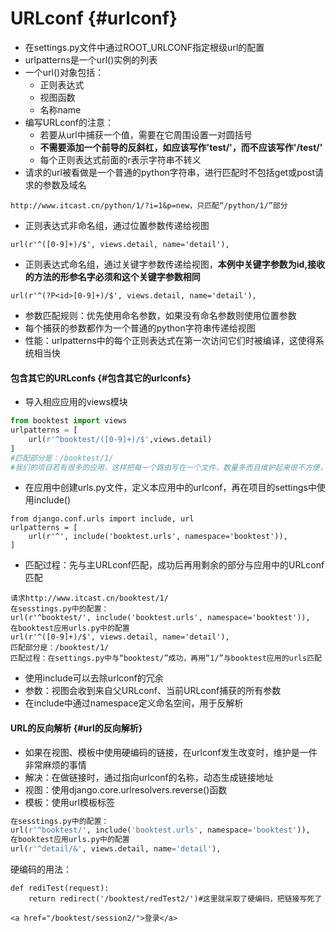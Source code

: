 # URLconf {#urlconf}

* 在settings.py文件中通过ROOT\_URLCONF指定根级url的配置
* urlpatterns是一个url\(\)实例的列表
* 一个url\(\)对象包括：
  * 正则表达式
  * 视图函数
  * 名称name
* 编写URLconf的注意：
  * 若要从url中捕获一个值，需要在它周围设置一对圆括号
  * **不需要添加一个前导的反斜杠，如应该写作'test/'，而不应该写作'/test/'**
  * 每个正则表达式前面的r表示字符串不转义
* 请求的url被看做是一个普通的python字符串，进行匹配时不包括get或post请求的参数及域名

```
http://www.itcast.cn/python/1/?i=1&p=new，只匹配“/python/1/”部分
```

* 正则表达式非命名组，通过位置参数传递给视图

```
url(r'^([0-9]+)/$', views.detail, name='detail'),
```

* 正则表达式命名组，通过关键字参数传递给视图，**本例中关键字参数为id,接收的方法的形参名字必须和这个关键字参数相同**

```
url(r'^(?P<id>[0-9]+)/$', views.detail, name='detail'),
```

* 参数匹配规则：优先使用命名参数，如果没有命名参数则使用位置参数
* 每个捕获的参数都作为一个普通的python字符串传递给视图
* 性能：urlpatterns中的每个正则表达式在第一次访问它们时被编译，这使得系统相当快

#### 包含其它的URLconfs {#包含其它的urlconfs}

* 导入相应应用的views模块

```py
from booktest import views
urlpatterns = [
    url(r'^booktest/([0-9]+)/$',views.detail)
]
#匹配部分是：/booktest/1/
#我们的项目若有很多的应用，这样把每一个路由写在一个文件，数量多而且维护起来很不方便，所以一般采取下面的方法引入
```

* 在应用中创建urls.py文件，定义本应用中的urlconf，再在项目的settings中使用include\(\)

```
from django.conf.urls import include, url
urlpatterns = [
    url(r'^', include('booktest.urls', namespace='booktest')),
]
```

* 匹配过程：先与主URLconf匹配，成功后再用剩余的部分与应用中的URLconf匹配

```
请求http://www.itcast.cn/booktest/1/
在sesstings.py中的配置：
url(r'^booktest/', include('booktest.urls', namespace='booktest')),
在booktest应用urls.py中的配置
url(r'^([0-9]+)/$', views.detail, name='detail'),
匹配部分是：/booktest/1/
匹配过程：在settings.py中与“booktest/”成功，再用“1/”与booktest应用的urls匹配
```

* 使用include可以去除urlconf的冗余
* 参数：视图会收到来自父URLconf、当前URLconf捕获的所有参数
* 在include中通过namespace定义命名空间，用于反解析

#### URL的反向解析 {#url的反向解析}

* 如果在视图、模板中使用硬编码的链接，在urlconf发生改变时，维护是一件非常麻烦的事情
* 解决：在做链接时，通过指向urlconf的名称，动态生成链接地址
* 视图：使用django.core.urlresolvers.reverse\(\)函数
* 模板：使用url模板标签

```py
在sesstings.py中的配置：
url(r'^booktest/', include('booktest.urls', namespace='booktest')),
在booktest应用urls.py中的配置
url(r'^detail/&', views.detail, name='detail'),
```

硬编码的用法：

```
def rediTest(request):
    return redirect('/booktest/redTest2/')#这里就采取了硬编码，把链接写死了
```

```
<a href="/booktest/session2/">登录</a>
```



